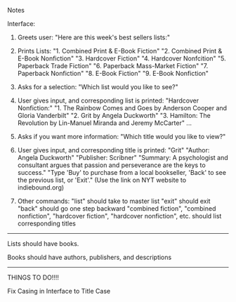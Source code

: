 Notes

Interface:

1. Greets user:
  "Here are this week's best sellers lists:"

2. Prints Lists:
  "1. Combined Print & E-Book Fiction"
  "2. Combined Print & E-Book Nonfiction"
  "3. Hardcover Fiction"
  "4. Hardcover Nonfcition"
  "5. Paperback Trade Fiction"
  "6. Paperback Mass-Market Fiction"
  "7. Paperback Nonfiction"
  "8. E-Book Fiction"
  "9. E-Book Nonfiction"

3. Asks for a selection:
  "Which list would you like to see?"

4. User gives input, and corresponding list is printed:
  "Hardcover Nonfiction:"
  "1. The Rainbow Comes and Goes by Anderson Cooper and Gloria Vanderbilt"
  "2. Grit by Angela Duckworth"
  "3. Hamilton: The Revolution by Lin-Manuel Miranda and Jeremy McCarter"
  ...

5. Asks if you want more information:
  "Which title would you like to view?"

6. User gives input, and corresponding title is printed:
  "Grit"
  "Author: Angela Duckworth"
  "Publisher: Scribner"
  "Summary: A psychologist and consultant argues that passion and perseverance are the keys to success."
  "Type 'Buy' to purchase from a local bookseller, 'Back' to see the previous list, or 'Exit'."
    (Use the link on NYT website to indiebound.org)

7. Other commands:
  "list" should take to master list
  "exit" should exit
  "back" should go one step backward
  "combined fiction", "combined nonfiction", "hardcover fiction", "hardcover nonfiction", etc. should list corresponding titles

---------

Lists should have books.

Books should have authors, publishers, and descriptions

----------

THINGS TO DO!!!!

Fix Casing in Interface to Title Case


